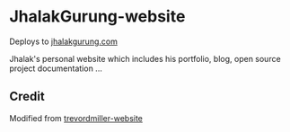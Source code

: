 # JhalakGurung-website

Deploys to [jhalakgurung.com](https://jhalakgurung.com)

Jhalak's personal website which includes his portfolio, blog, open source project documentation ...

## Credit

Modified from [trevordmiller-website](https://github.com/trevordmiller/trevordmiller-website)
